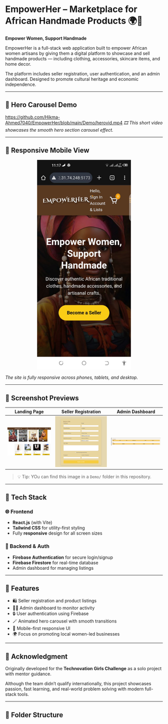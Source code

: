 # EmpowerHer – Marketplace for African Handmade Products 🌍🧵

**Empower Women, Support Handmade**

EmpowerHer is a full-stack web application built to empower African women artisans by giving them a digital platform to showcase and sell handmade products — including clothing, accessories, skincare items, and home decor.

The platform includes seller registration, user authentication, and an admin dashboard. Designed to promote cultural heritage and economic independence.

---

## 🎥 Hero Carousel Demo

https://github.com/Hikma-Ahmed7040/EmpowerHer/blob/main/Demo/herovid.mp4
*🎞️ This short video showcases the smooth hero section carousel effect.*


---

## 📱 Responsive Mobile View

<p align="center">
  <img src="./Demo/MobileReponsive.png" alt="Mobile View Screenshot" width="300"/>
</p>

*The site is fully responsive across phones, tablets, and desktop.*

---

## 📸 Screenshot Previews

| Landing Page | Seller Registration | Admin Dashboard |
|--------------|---------------------|-----------------|
| ![Landing Page](./Demo/landing.png) | ![Seller Registration](./Demo/seller_register.png) | ![Admin Dashboard](./Demo/adminDash1.png) |

> 💡 Tip: YOu can find this image in a `Demo/` folder in this repository.

---

## 🔧 Tech Stack

### 🌐 Frontend
- **React.js** (with Vite)
- **Tailwind CSS** for utility-first styling
- Fully **responsive** design for all screen sizes

### 🔐 Backend & Auth
- **Firebase Authentication** for secure login/signup
- **Firebase Firestore** for real-time database
- Admin dashboard for managing listings

---

## 🚀 Features

- 🛍️ Seller registration and product listings
- 🧑‍💼 Admin dashboard to monitor activity
- 🔒 User authentication using Firebase
- 🪄 Animated hero carousel with smooth transitions
- 📱 Mobile-first responsive UI
- 🌍 Focus on promoting local women-led businesses

---

## 🤝 Acknowledgment

Originally developed for the **Technovation Girls Challenge** as a solo project with mentor guidance.

Although the team didn’t qualify internationally, this project showcases passion, fast learning, and real-world problem solving with modern full-stack tools.

---

## 📂 Folder Structure

